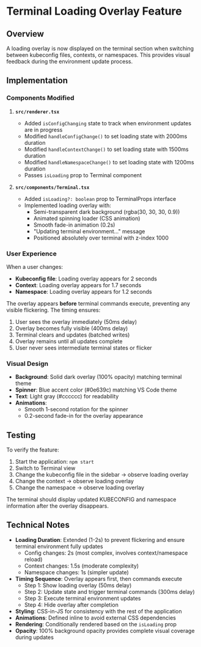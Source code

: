 # Terminal Loading Overlay Feature

## Overview

A loading overlay is now displayed on the terminal section when switching between kubeconfig files, contexts, or namespaces. This provides visual feedback during the environment update process.

## Implementation

### Components Modified

1. **`src/renderer.tsx`**
   - Added `isConfigChanging` state to track when environment updates are in progress
   - Modified `handleConfigChange()` to set loading state with 2000ms duration
   - Modified `handleContextChange()` to set loading state with 1500ms duration
   - Modified `handleNamespaceChange()` to set loading state with 1200ms duration
   - Passes `isLoading` prop to Terminal component

2. **`src/components/Terminal.tsx`**
   - Added `isLoading?: boolean` prop to TerminalProps interface
   - Implemented loading overlay with:
     - Semi-transparent dark background (rgba(30, 30, 30, 0.9))
     - Animated spinning loader (CSS animation)
     - Smooth fade-in animation (0.2s)
     - "Updating terminal environment..." message
     - Positioned absolutely over terminal with z-index 1000

### User Experience

When a user changes:
- **Kubeconfig file**: Loading overlay appears for 2 seconds
- **Context**: Loading overlay appears for 1.7 seconds  
- **Namespace**: Loading overlay appears for 1.2 seconds

The overlay appears **before** terminal commands execute, preventing any visible flickering. The timing ensures:
1. User sees the overlay immediately (50ms delay)
2. Overlay becomes fully visible (400ms delay)
3. Terminal clears and updates (batched writes)
4. Overlay remains until all updates complete
5. User never sees intermediate terminal states or flicker

### Visual Design

- **Background**: Solid dark overlay (100% opacity) matching terminal theme
- **Spinner**: Blue accent color (#0e639c) matching VS Code theme
- **Text**: Light gray (#cccccc) for readability
- **Animations**: 
  - Smooth 1-second rotation for the spinner
  - 0.2-second fade-in for the overlay appearance

## Testing

To verify the feature:

1. Start the application: `npm start`
2. Switch to Terminal view
3. Change the kubeconfig file in the sidebar → observe loading overlay
4. Change the context → observe loading overlay
5. Change the namespace → observe loading overlay

The terminal should display updated KUBECONFIG and namespace information after the overlay disappears.

## Technical Notes

- **Loading Duration**: Extended (1-2s) to prevent flickering and ensure terminal environment fully updates
  - Config changes: 2s (most complex, involves context/namespace reload)
  - Context changes: 1.5s (moderate complexity)
  - Namespace changes: 1s (simpler update)
- **Timing Sequence**: Overlay appears first, then commands execute
  - Step 1: Show loading overlay (50ms delay)
  - Step 2: Update state and trigger terminal commands (300ms delay)
  - Step 3: Execute terminal environment updates
  - Step 4: Hide overlay after completion
- **Styling**: CSS-in-JS for consistency with the rest of the application
- **Animations**: Defined inline to avoid external CSS dependencies
- **Rendering**: Conditionally rendered based on the `isLoading` prop
- **Opacity**: 100% background opacity provides complete visual coverage during updates
